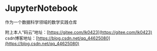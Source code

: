 # JupyterNotebook
作为一个数据科学领域的数学实践仓库

附上本人“码云”地址：[https://gitee.com/lk0423](https://gitee.com/lk0423)
csdn博客地址：[https://blog.csdn.net/qq_44625080](https://blog.csdn.net/qq_44625080)
